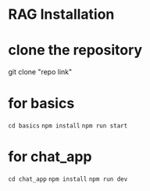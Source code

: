 # RAG Installation

# clone the repository
git clone "repo link"

# for basics
`cd basics`
`npm install`
`npm run start`

# for chat_app
`cd chat_app`
`npm install`
`npm run dev`

